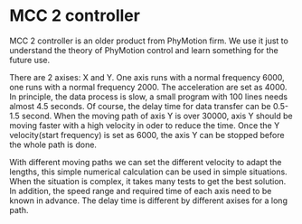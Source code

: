 # MCC 2 controller 


MCC 2 controller is an older product from PhyMotion firm. We use it just to understand the theory of PhyMotion control and learn something for the future use. 

There are 2 axises: X and Y. One axis runs with a normal frequency 6000, one runs with a normal frequency 2000. The acceleration are set as 4000. In principle,
the data process is slow, a small program with 100 lines needs almost 4.5 seconds. Of course, the delay time for data transfer can be 0.5-1.5 second. 
When the moving path of axis Y is over 30000, axis Y should be moving faster with a high velocity in oder to reduce the time. Once the Y velocity(start frequency) is set as 6000, the axis Y can be stopped before the whole path is done.  

With different moving paths we can set the different velocity to adapt the lengths, this simple numerical calculation can be used in simple situations.
When the situation is complex, it takes many tests to get the best solution. In addition, the speed range and required time of each axis need to be known in advance.
The delay time is different by different axises for a long path.
